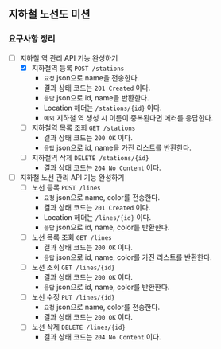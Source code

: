 
## 지하철 노선도 미션
### 요구사항 정리
- [ ] 지하철 역 관리 API 기능 완성하기
  - [x] 지하철역 등록 `POST /stations`
    - `요청` json으로 name을 전송한다. 
    - 결과 상태 코드는 `201 Created` 이다.
    - `응답` json으로 id, name을 반환한다.
    - Location 헤더는 `/stations/{id}` 이다.
    - `예외` 지하철 역 생성 시 이름이 중복된다면 에러를 응답한다.
  - [ ] 지하철역 목록 조회 `GET /stations`
    - 결과 상태 코드는 `200 OK` 이다.
    - `응답` json으로 id, name을 가진 리스트를 반환한다.
  - [ ] 지하철역 삭제 `DELETE /stations/{id}`
    - 결과 상태 코드는 `204 No Content` 이다.
- [ ] 지하철 노선 관리 API 기능 완성하기
  - [ ] 노선 등록 `POST /lines`
    - `요청` json으로 name, color를 전송한다.
    - 결과 상태 코드는 `201 Created` 이다.
    - Location 헤더는 `/lines/{id}` 이다.
    - `응답` json으로 id, name, color를 반환한다.
  - [ ] 노선 목록 조회 `GET /lines`
    - 결과 상태 코드는 `200 OK` 이다.
    - `응답` json으로 id, name, color를 가진 리스트를 반환한다.
  - [ ] 노선 조회 `GET /lines/{id}`
    - 결과 상태 코드는 `200 OK` 이다.
    - `응답` json으로 id, name, color를 반환한다.
  - [ ] 노선 수정 `PUT /lines/{id}`
    - `요청` json으로 name, color를 전송한다.
    - 결과 상태 코드는 `200 OK` 이다.
  - [ ] 노선 삭제 `DELETE /lines/{id}`
    - 결과 상태 코드는 `204 No Content` 이다.

